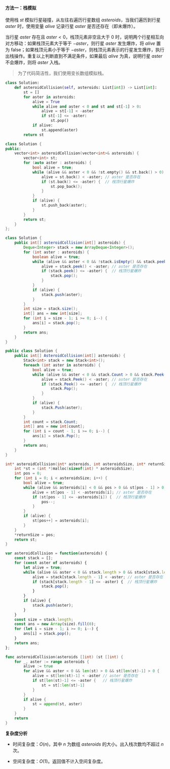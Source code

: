 #### 方法一：栈模拟

使用栈 $\textit{st}$ 模拟行星碰撞，从左往右遍历行星数组 $\textit{asteroids}$，当我们遍历到行星 $\textit{aster}$ 时，使用变量 $\textit{alive}$ 记录行星 $\textit{aster}$ 是否还存在（即未爆炸）。

当行星 $\textit{aster}$ 存在且 $\textit{aster} < 0$，栈顶元素非空且大于 $0$ 时，说明两个行星相互向对方移动：如果栈顶元素大于等于 $-\textit{aster}$，则行星 $\textit{aster}$ 发生爆炸，将 $\textit{alive}$ 置为 $\text{false}$；如果栈顶元素小于等于 $-\textit{aster}$，则栈顶元素表示的行星发生爆炸，执行出栈操作。重复以上判断直到不满足条件，如果最后 $\textit{alive}$ 为真，说明行星 $\textit{aster}$ 不会爆炸，则将 $\textit{aster}$ 入栈。

> 为了代码简洁性，我们使用变长数组模拟栈。

```Python [sol1-Python3]
class Solution:
    def asteroidCollision(self, asteroids: List[int]) -> List[int]:
        st = []
        for aster in asteroids:
            alive = True
            while alive and aster < 0 and st and st[-1] > 0:
                alive = st[-1] < -aster
                if st[-1] <= -aster:
                    st.pop()
            if alive:
                st.append(aster)
        return st
```

```C++ [sol1-C++]
class Solution {
public:
    vector<int> asteroidCollision(vector<int>& asteroids) {
        vector<int> st;
        for (auto aster : asteroids) {
            bool alive = true;
            while (alive && aster < 0 && !st.empty() && st.back() > 0) {
                alive = st.back() < -aster; // aster 是否存在
                if (st.back() <= -aster) {  // 栈顶行星爆炸
                    st.pop_back();
                }
            }
            if (alive) {
                st.push_back(aster);
            }
        }
        return st;
    }
};
```

```Java [sol1-Java]
class Solution {
    public int[] asteroidCollision(int[] asteroids) {
        Deque<Integer> stack = new ArrayDeque<Integer>();
        for (int aster : asteroids) {
            boolean alive = true;
            while (alive && aster < 0 && !stack.isEmpty() && stack.peek() > 0) {
                alive = stack.peek() < -aster; // aster 是否存在
                if (stack.peek() <= -aster) {  // 栈顶行星爆炸
                    stack.pop();
                }
            }
            if (alive) {
                stack.push(aster);
            }
        }
        int size = stack.size();
        int[] ans = new int[size];
        for (int i = size - 1; i >= 0; i--) {
            ans[i] = stack.pop();
        }
        return ans;
    }
}
```

```C# [sol1-C#]
public class Solution {
    public int[] AsteroidCollision(int[] asteroids) {
        Stack<int> stack = new Stack<int>();
        foreach (int aster in asteroids) {
            bool alive = true;
            while (alive && aster < 0 && stack.Count > 0 && stack.Peek() > 0) {
                alive = stack.Peek() < -aster; // aster 是否存在
                if (stack.Peek() <= -aster) {  // 栈顶行星爆炸
                    stack.Pop();
                }
            }
            if (alive) {
                stack.Push(aster);
            }
        }
        int count = stack.Count;
        int[] ans = new int[count];
        for (int i = count - 1; i >= 0; i--) {
            ans[i] = stack.Pop();
        }
        return ans;
    }
}
```

```C [sol1-C]
int* asteroidCollision(int* asteroids, int asteroidsSize, int* returnSize){
    int *st = (int *)malloc(sizeof(int) * asteroidsSize);
    int pos = 0;
    for (int i = 0; i < asteroidsSize; i++) {
        bool alive = true;
        while (alive && asteroids[i] < 0 && pos > 0 && st[pos - 1] > 0) {
            alive = st[pos - 1] < -asteroids[i]; // aster 是否存在
            if (st[pos - 1] <= -asteroids[i]) {  // 栈顶行星爆炸
                pos--;
            }
        }
        if (alive) {
            st[pos++] = asteroids[i];
        }
    }
    *returnSize = pos;
    return st;
}
```

```JavaScript [sol1-JavaScript]
var asteroidCollision = function(asteroids) {
    const stack = [];
    for (const aster of asteroids) {
        let alive = true;
        while (alive && aster < 0 && stack.length > 0 && stack[stack.length - 1] > 0) {
            alive = stack[stack.length - 1] < -aster; // aster 是否存在
            if (stack[stack.length - 1] <= -aster) {  // 栈顶行星爆炸
                stack.pop();
            }
        }
        if (alive) {
            stack.push(aster);
        }
    }
    const size = stack.length;
    const ans = new Array(size).fill(0);
    for (let i = size - 1; i >= 0; i--) {
        ans[i] = stack.pop();
    }
    return ans;
};
```

```go [sol1-Golang]
func asteroidCollision(asteroids []int) (st []int) {
    for _, aster := range asteroids {
        alive := true
        for alive && aster < 0 && len(st) > 0 && st[len(st)-1] > 0 {
            alive = st[len(st)-1] < -aster // aster 是否存在
            if st[len(st)-1] <= -aster {   // 栈顶行星爆炸
                st = st[:len(st)-1]
            }
        }
        if alive {
            st = append(st, aster)
        }
    }
    return
}
```

**复杂度分析**

+ 时间复杂度：$O(n)$，其中 $n$ 为数组 $\textit{asteroids}$ 的大小。出入栈次数均不超过 $n$ 次。

+ 空间复杂度：$O(1)$。返回值不计入空间复杂度。